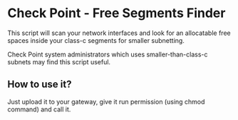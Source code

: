 # Check Point - Free Segments Finder
This script will scan your network interfaces and look for an allocatable free spaces inside your class-c segments for smaller subnetting.

Check Point system administrators which uses smaller-than-class-c subnets may find this script useful.


## How to use it?

Just upload it to your gateway, give it run permission (using chmod command) and call it.

